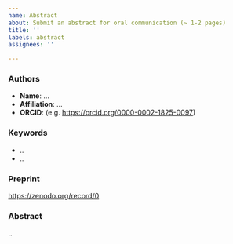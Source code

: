 ```yaml
---
name: Abstract
about: Submit an abstract for oral communication (~ 1-2 pages)
title: ''
labels: abstract
assignees: ''

---
```

<!-- Provide the TITLE for your abstract ABOVE as the issue title 
Note: Submitting by GitHub means peer review will be done in public. If you prefer peer review to not not open until acceptance, instead submit at https://easychair.org/conferences/?conf=ro2019  -->


### Authors
<!-- Copy-paste to add multiple authors, but indicate who would be the intended speaker -->

* **Name**: ...
* **Affiliation**: ...
* **ORCID**: (e.g. https://orcid.org/0000-0002-1825-0097)


### Keywords
<!-- A couple of keywords below will help assigning reviewers -->
* ..
* ..

### Preprint
<!--  Upload preprint (and additional resources) to  https://zenodo.org/deposit/new?c=ro
  For guidance, see https://researchobject.github.io/ro2019/submitting
  Provide below DOI or URL to the preprint (alternative sites allowed) -->

https://zenodo.org/record/0


### Abstract
<!-- (optional)  As an alternative to a preprint, smaller abstracts can be submitted below straight into this issue. See https://guides.github.com/features/mastering-markdown/ for syntax -->

..
